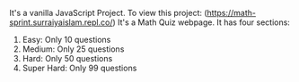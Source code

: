 It's a vanilla JavaScript Project.
To view this project: (https://math-sprint.surraiyaislam.repl.co/)
It's a Math Quiz webpage. It has four sections:
1. Easy: Only 10 questions
2. Medium: Only 25 questions
3. Hard: Only 50 questions
4. Super Hard: Only 99 questions
